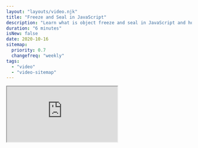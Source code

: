 ```yaml
---
layout: "layouts/video.njk"
title: "Freeze and Seal in JavaScript"
description: "Learn what is object freeze and seal in JavaScript and how to use them"
duration: "6 minutes"
isNew: false
date: 2020-10-16
sitemap:
  priority: 0.7
  changefreq: "weekly"
tags:
  - "video"
  - "video-sitemap"
---
```


<iframe class="w-full aspect-video mb-5" src="https://www.youtube.com/embed/O3uT2l6vgZ8" title="Freeze and Seal in JavaScript"></iframe>